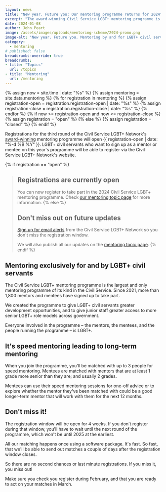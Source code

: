```yaml
---
layout: news
title: "New year. Future you: Our mentoring programme returns for 2024"
excerpt: "The award-winning Civil Service LGBT+ mentoring programme is back! Registrations open 1 March 2024."
date: 2024-01-08
author: John Peart
image: /assets/images/uploads/mentoring-scheme/2024-promo.png
image-alt: "New year. Future you. Mentoring by and for LGBT+ civil servants."
category:
  - mentoring
# published: false
breadcrumbs-override: true
breadcrumbs:
- title: "Topics"
  url: /topics
- title: "Mentoring"
  url: /mentoring
---
```

{% assign now = site.time | date: "%s" %}
{% assign mentoring = site.data.mentoring %}
{% for registration in mentoring %}
  {% assign registration-open = registration.registration-open | date: "%s" %}
  {% assign registration-close = registration.registration-close | date: "%s" %}
{% endfor %}
{% if now >= registration-open and now <= registration-close %}
  {% assign registration = "open" %}
{% else %}
  {% assign registration = "closed" %}
{% endif %}

Registrations for the third round of the Civil Service LGBT+ Network's [award-winning](/news/2021/12/16/weve-won-a-civil-service-award) mentoring programme will open {{ registration-open | date: "%-d %B %Y" }}. LGBT+ civil servants who want to sign up as a mentor or mentee on this year's programme will be able to register via the Civil Service LGBT+ Network's website.

{% if registration == "open" %}
> ## Registrations are currently open
>
> You can now register to take part in the 2024 Civil Service LGBT+ mentoring programme. Check [our mentoring topic page](/mentoring) for more information.
{% else %}
> ## Don't miss out on future updates
>
> [Sign up for email alerts](/email-alerts/) from the Civil Service LGBT+ Network so you don't miss the registration window.
>
> We will also publish all our updates on the [mentoring topic page](/mentoring).
{% endif %}

## Mentoring exclusively for and by LGBT+ civil servants

The Civil Service LGBT+ mentoring programme is the largest and only mentoring programme of its kind in the Civil Service. Since 2021, more than 1,800 mentors and mentees have signed up to take part.

We created the programme to give LGBT+ civil servants greater development opportunities, and to give junior staff greater access to more senior LGBT+ role models across government.

Everyone involved in the programme – the mentors, the mentees, and the people running the programme – is LGBT+.

## It's speed mentoring leading to long-term mentoring

When you join the programme, you'll be matched with up to 3 people for speed mentoring. Mentees are matched with mentors that are at least 1 grade more senior than they are; and usually 2 grades.

Mentees can use their speed mentoring sessions for one-off advice or to explore whether the mentor they've been matched with could be a good longer-term mentor that will work with them for the next 12 months.

## Don't miss it!

The registration window will be open for 4 weeks. If you don't register during that window, you'll have to wait until the next round of the programme, which won't be until 2025 at the earliest.

All our matching happens once using a software package. It's fast. So fast, that we'll be able to send out matches a couple of days after the registration window closes.

So there are no second chances or last minute registrations. If you miss it, you miss out!

Make sure you check you register during February, and that you are ready to act on your matches in March.
